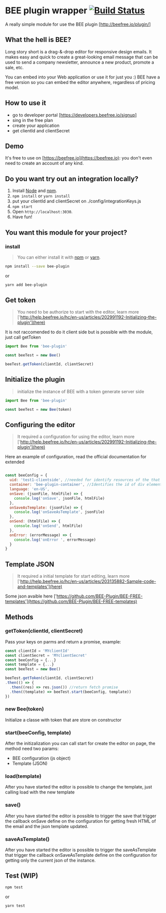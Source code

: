 # BEE plugin wrapper [![Build Status](https://travis-ci.org/samuv/bee-plugin.svg?branch=master)](https://travis-ci.org/samuv/bee-plugin.svg?branch=master)
A really simple module for use the BEE plugin [http://beefree.io/plugin/]

## What the hell is BEE?
Long story short is a drag-&-drop editor for responsive design emails.
It makes easy and quick to create a great-looking email message that can be used to send a company newsletter, announce a new product, promote a sale, etc.

You can embed into your Web application or use it for just you :)
BEE have a free version so you can embed the editor anywhere, regardless of pricing model.

## How to use it

- go to developer portal [https://developers.beefree.io/signup]
- sing in the free plan
- create your application
- get clientId and clientSecret

## Demo

It's free to use on [https://beefree.io](https://beefree.io): you don't even need to create an account of any kind.


## Do you want try out an integration locally?

1. Install [Node][node] and [npm][npm].
2. `npm install` or `yarn install`
3. put your clientId and clientSecret on ./config/integrationKeys.js
4. `npm start`
5. Open `http://localhost:3030`.
6. Have fun!


## You want this module for your project?

### install

> You can either install it with [npm](https://nodejs.org) or [yarn](https://yarnpkg.com).

```sh
npm install --save bee-plugin
```
or
```sh
yarn add bee-plugin
```

## Get token
> You need to be authorize to start with the editor, learn more ['http://help.beefree.io/hc/en-us/articles/202991192-Initializing-the-plugin'](here)

It is not raccomended to do it client side but is possible with the module, just call getToken

```js
import Bee from 'bee-plugin'

const beeTest = new Bee()

beeTest.getToken(clientId, clientSecret)

```

## Initialize the plugin
> initialize the instance of BEE with a token generate server side

```js
import Bee from 'bee-plugin'

const beeTest = new Bee(token)

```

## Configuring the editor
> It required a configuration for using the editor, learn more ['http://help.beefree.io/hc/en-us/articles/202991192-Initializing-the-plugin'](here)

Here an example of configuration, read the official documentation for extended

```js

const beeConfig = {
  uid: 'test1-clientside', //needed for identify resources of the that user and billing stuff
  container: 'bee-plugin-container', //Identifies the id of div element that contains BEE Plugin
  language: 'en-US',
  onSave: (jsonFile, htmlFile) => {
    console.log('onSave', jsonFile, htmlFile)
  },
  onSaveAsTemplate: (jsonFile) => {
    console.log('onSaveAsTemplate', jsonFile)
  },
  onSend: (htmlFile) => {
    console.log('onSend', htmlFile)
  },
  onError: (errorMessage) => {
    console.log('onError ', errorMessage)
  }
}

```

## Template JSON
> It required a initial template for start editing, learn more ['http://help.beefree.io/hc/en-us/articles/203135882-Sample-code-and-templates'](here)

Some json avaible here  ['https://github.com/BEE-Plugin/BEE-FREE-templates'](https://github.com/BEE-Plugin/BEE-FREE-templates)

## Methods

### getToken(clientId, clientSecret)

Pass your keys on parms and return a promise, example:

```js
const clientId = 'MYclientId'
const clientSecret = 'MYclientSecret'
const beeConfig = {...}
const template = {...}
const beeTest = new Bee()

beeTest.getToken(clientId, clientSecret)
.then(() => {
  .then((res) => res.json()) //return fetch promise
  .then((template) => beeTest.start(beeConfig, template))
})

```

### new Bee(token)
Initialize a classe with token that are store on constructor

### start(beeConfig, template)
After the initizalization you can call start for create the editor on page, the method need two params:

- BEE configuration (js object)
- Template (JSON)

### load(template)
After you have started the editor is possible to change the template, just calling load with the new template

### save()
After you have started the editor is possible to trigger the save that trigger the callback onSave define on the configuration for getting fresh HTML of the email and the json template updated.

### saveAsTemplate()
After you have started the editor is possible to trigger the saveAsTemplate that trigger the callback onSaveAsTemplate define on the configuration for getting only the current json of the instance.


## Test (WIP)
```sh
npm test
```
or
```sh
yarn test
```


[node]: https://nodejs.org/en/
[npm]:  https://www.npmjs.com/
[yarn]: https://yarnpkg.com
